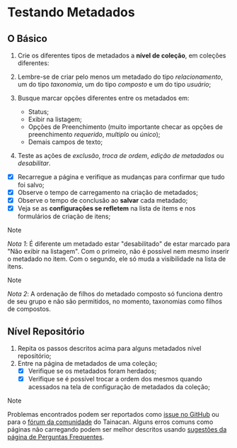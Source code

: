 # Testando Metadados

## O Básico

1. Crie os diferentes tipos de metadados a **nível de coleção**, em coleções diferentes:
1. Lembre-se de criar pelo menos um metadado do tipo _relacionamento_, um do tipo _taxonomia_, um do tipo _composto_ e um do tipo _usuário_;
1. Busque marcar opções diferentes entre os metadados em:


    * Status;
    * Exibir na listagem;
    * Opções de Preenchimento (muito importante checar as opções de preenchimento *requerido*, *multiplo* ou *único*);
    * Demais campos de texto;

2. Teste as ações de _exclusão_, _troca de ordem_, _edição de metadados_ ou _desabilitar_.

- [x] Recarregue a página e verifique as mudanças para confirmar que tudo foi salvo;
- [x] Observe o tempo de carregamento na criação de metadados;
- [x] Observe o tempo de conclusão ao **salvar** cada metadado;
- [x] Veja se as **configurações se refletem** na lista de items e nos formulários de criação de itens;

> [!NOTE]
> _Nota 1_: É diferente um metadado estar "desabilitado" de estar marcado para "Não exibir na listagem". Com o primeiro, não é possível nem mesmo inserir o metadado no item. Com o segundo, ele só muda a visibilidade na lista de itens.

> [!NOTE]
> _Nota 2_: A ordenação de filhos do metadado composto só funciona dentro de seu grupo e não são permitidos, no momento, taxonomias como filhos de compostos.

## Nível Repositório

1. Repita os passos descritos acima para alguns metadados nível repositório;
2. Entre na página de metadados de uma coleção;
   - [x] Verifique se os metadados foram herdados;
   - [x] Verifique se é possível trocar a ordem dos mesmos quando acessados na tela de configuração de metadados da coleção;

> [!NOTE]
> Problemas encontrados podem ser reportados como [issue no GitHub](https://github.com/tainacan/tainacan/issues ":ignore") ou para o [fórum da comunidade](https://tainacan.discourse.group ":ignore") do Tainacan. Alguns erros comuns como páginas não carregando podem ser melhor descritos usando [sugestões da página de Perguntas Frequentes](/pt-br/faq#acho-que-encontrei-um-erro-como-devo-proceder).
